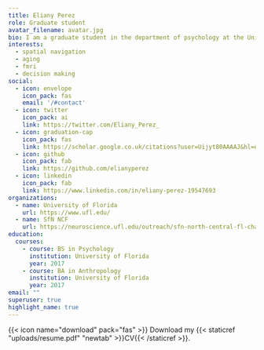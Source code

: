 ```yaml
---
title: Eliany Perez
role: Graduate student
avatar_filename: avatar.jpg
bio: I am a graduate student in the department of psychology at the University of Florida working with Dr. Steven Weisberg.
interests:
  - spatial navigation
  - aging
  - fmri
  - decision making
social:
  - icon: envelope
    icon_pack: fas
    email: '/#contact'
  - icon: twitter
    icon_pack: ai
    link: https://twitter.com/Eliany_Perez_
  - icon: graduation-cap
    icon_pack: fas
    link: https://scholar.google.co.uk/citations?user=Uijyt80AAAAJ&hl=en
  - icon: github
    icon_pack: fab
    link: https://github.com/elianyperez
  - icon: linkedin
    icon_pack: fab
    link: https://www.linkedin.com/in/eliany-perez-19547693
organizations:
  - name: University of Florida
    url: https://www.ufl.edu/
  - name: SfN NCF
    url: https://neuroscience.ufl.edu/outreach/sfn-north-central-fl-chapter/
education:
  courses:
    - course: BS in Psychology
      institution: University of Florida
      year: 2017
    - course: BA in Anthropology
      institution: University of Florida
      year: 2017
email: ""
superuser: true
highlight_name: true
---
```



{{< icon name="download" pack="fas" >}} Download my {{< staticref "uploads/resume.pdf" "newtab" >}}CV{{< /staticref >}}.
